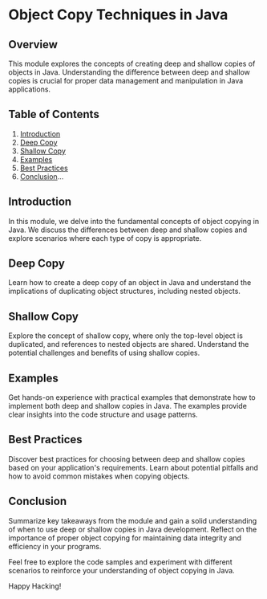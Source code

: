 # Object Copy Techniques in Java

## Overview
This module explores the concepts of creating deep and shallow copies of objects in Java. Understanding the difference between deep and shallow copies is crucial for proper data management and manipulation in Java applications.

## Table of Contents
1. [Introduction](#introduction)
2. [Deep Copy](#deep-copy)
3. [Shallow Copy](#shallow-copy)
4. [Examples](#examples)
5. [Best Practices](#best-practices)
6. [Conclusion](#conclusion)...

## Introduction
In this module, we delve into the fundamental concepts of object copying in Java. We discuss the differences between deep and shallow copies and explore scenarios where each type of copy is appropriate.

## Deep Copy
Learn how to create a deep copy of an object in Java and understand the implications of duplicating object structures, including nested objects.

## Shallow Copy
Explore the concept of shallow copy, where only the top-level object is duplicated, and references to nested objects are shared. Understand the potential challenges and benefits of using shallow copies.

## Examples
Get hands-on experience with practical examples that demonstrate how to implement both deep and shallow copies in Java. The examples provide clear insights into the code structure and usage patterns.

## Best Practices
Discover best practices for choosing between deep and shallow copies based on your application's requirements. Learn about potential pitfalls and how to avoid common mistakes when copying objects.

## Conclusion
Summarize key takeaways from the module and gain a solid understanding of when to use deep or shallow copies in Java development. Reflect on the importance of proper object copying for maintaining data integrity and efficiency in your programs.

Feel free to explore the code samples and experiment with different scenarios to reinforce your understanding of object copying in Java.

Happy Hacking!
